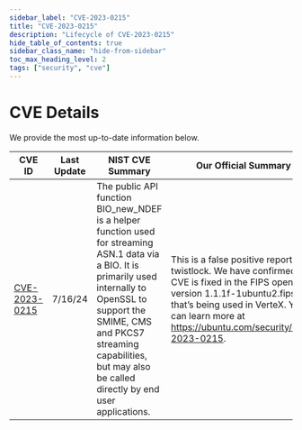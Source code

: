 ```yaml
---
sidebar_label: "CVE-2023-0215"
title: "CVE-2023-0215"
description: "Lifecycle of CVE-2023-0215"
hide_table_of_contents: true
sidebar_class_name: "hide-from-sidebar"
toc_max_heading_level: 2
tags: ["security", "cve"]
---
```


# CVE Details

We provide the most up-to-date information below.

| CVE ID                                                          | Last Update | NIST CVE Summary                                                                                                                                                                                                                                                    | Our Official Summary                                                                                                                                                                                                                  | CVE Severity                                          | Status  |
| --------------------------------------------------------------- | ----------- | ------------------------------------------------------------------------------------------------------------------------------------------------------------------------------------------------------------------------------------------------------------------- | ------------------------------------------------------------------------------------------------------------------------------------------------------------------------------------------------------------------------------------- | ----------------------------------------------------- | ------- |
| [CVE-2023-0215](https://nvd.nist.gov/vuln/detail/CVE-2023-0215) | 7/16/24     | The public API function BIO_new_NDEF is a helper function used for streaming ASN.1 data via a BIO. It is primarily used internally to OpenSSL to support the SMIME, CMS and PKCS7 streaming capabilities, but may also be called directly by end user applications. | This is a false positive reported by twistlock. We have confirmed this CVE is fixed in the FIPS openSSL version 1.1.1f-1ubuntu2.fips.22 that’s being used in VerteX. You can learn more at https://ubuntu.com/security/CVE-2023-0215. | [7.5](https://nvd.nist.gov/vuln/detail/CVE-2023-0215) | Ongoing |

